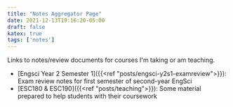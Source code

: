 ```yaml
---
title: "Notes Aggregator Page"
date: 2021-12-13T19:16:20-05:00
draft: false
katex: true
tags: ['notes']
---
```


Links to notes/review documents for courses I'm taking or am teaching.

- [Engsci Year 2 Semester 1]({{<ref "posts/engsci-y2s1-examreview">}}): Exam review notes for first semester of second-year EngSci
- [ESC180 & ESC190]({{<ref "posts/teaching">}}): Some material prepared to help students with their coursework












